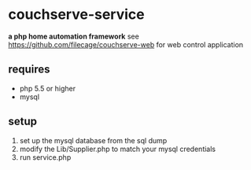 couchserve-service
==================
**a php home automation framework**
see https://github.com/filecage/couchserve-web for web control application

requires
------------------
- php 5.5 or higher
- mysql

setup
------------------
1. set up the mysql database from the sql dump
2. modify the Lib/Supplier.php to match your mysql credentials
3. run service.php